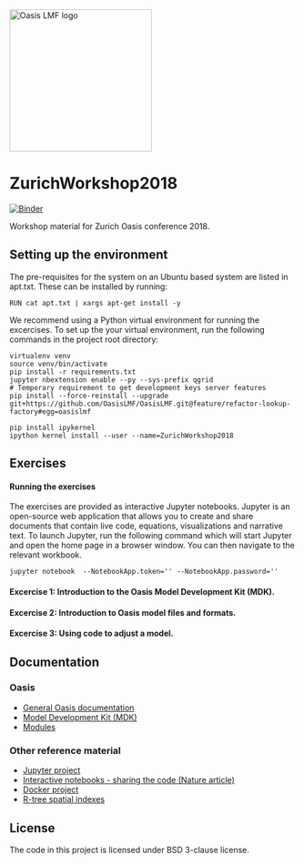 <img src="https://oasislmf.org/packages/oasis_theme_package/themes/oasis_theme/assets/src/oasis-lmf-colour.png" alt="Oasis LMF logo" width="250"/>

# ZurichWorkshop2018

[![Binder](https://mybinder.org/badge.svg)](https://mybinder.org/v2/gh/OasisLMF/ZurichWorkshop2018/master)

Workshop material for Zurich Oasis conference 2018.

## Setting up the environment

The pre-requisites for the system on an Ubuntu based system are listed in apt.txt. These can be installed by running:

```
RUN cat apt.txt | xargs apt-get install -y
```

We recommend using a Python virtual environment for running the excercises. To set up the your virtual environment, run the following commands in the project root directory:

```
virtualenv venv
source venv/bin/activate
pip install -r requirements.txt
jupyter nbextension enable --py --sys-prefix qgrid
# Temporary requirement to get development keys server features
pip install --force-reinstall --upgrade git+https://github.com/OasisLMF/OasisLMF.git@feature/refactor-lookup-factory#egg=oasislmf

pip install ipykernel
ipython kernel install --user --name=ZurichWorkshop2018
```

## Exercises

#### Running the exercises
The exercises are provided as interactive Jupyter notebooks. Jupyter is an open-source web application that allows you to create and share documents that contain live code, equations, visualizations and narrative text. To launch Jupyter, run the following command which will start Jupyter and open the home page in a browser window. You can then navigate to the relevant workbook.

```
jupyter notebook  --NotebookApp.token='' --NotebookApp.password=''
```

#### Excercise 1: Introduction to the Oasis Model Development Kit (MDK).
#### Excercise 2: Introduction to Oasis model files and formats.
#### Excercise 3: Using code to adjust a model.

## Documentation
### Oasis
* <a href="https://oasislmf.github.io">General Oasis documentation</a>
* <a href="http://localhost:8000/html/docs/oasis_cli.html">Model Development Kit (MDK)</a>
* <a href="https://oasislmf.github.io/docs/oasis_mdk.html">Modules</a>
### Other reference material
* <a href="http://jupyter.org/">Jupyter project</a>
* <a href="https://www.nature.com/news/interactive-notebooks-sharing-the-code-1.16261">Interactive notebooks - sharing the code (Nature article)</a>
* <a href="http://docker.com/">Docker project</a>
* <a href="https://en.wikipedia.org/wiki/R-tree">R-tree spatial indexes</a>

## License
The code in this project is licensed under BSD 3-clause license.
